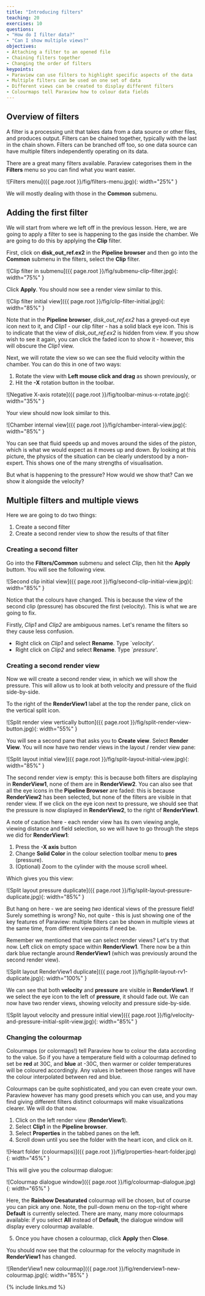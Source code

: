 ```yaml
---
title: "Introducing filters"
teaching: 20
exercises: 10
questions:
- "How do I filter data?"
- "Can I show multiple views?"
objectives:
- Attaching a filter to an opened file
- Chaining filters together
- Changing the order of filters
keypoints:
- Paraview can use filters to highlight specific aspects of the data
- Multiple filters can be used on one set of data
- Different views can be created to display different filters
- Colourmaps tell Paraview how to colour data fields
---
```


## Overview of filters

A filter is a processing unit that takes data from a data source or other
files, and produces output. Filters can be chained together, typically
with the last in the chain shown. Filters can be branched off too, so one
data source can have multiple filters independently operating on its data.

There are a great many filters available. Paraview categorises them in the
**Filters** menu so you can find what you want easier.

![Filters menu]({{ page.root }}/fig/filters-menu.jpg){: width="25%" }

We will mostly dealing with those in the **Common** submenu.

## Adding the first filter

We will start from where we left off in the previous lesson. Here, we are
going to apply a filter to see is happening to the gas inside the chamber.
We are going to do this by applying the **Clip** filter.

First, click on **disk_out_ref.ex2** in the **Pipeline browser** and then
go into the **Common** submenu in the filters, select the **Clip** filter.

![Clip filter in submenu]({{ page.root }}/fig/submenu-clip-filter.jpg){: width="75%" }

Click **Apply**. You should now see a render view similar to this.

![Clip filter initial view]({{ page.root }}/fig/clip-filter-initial.jpg){: width="85%" }

Note that in the **Pipeline browser**, *disk_out_ref.ex2* has a greyed-out
eye icon next to it, and *Clip1* - our clip filter - has a solid black
eye icon. This is to indicate that the view of *disk_out_ref.ex2* is hidden
from view. If you show wish to see it again, you can click the faded icon
to show it - however, this will obscure the *Clip1* view.

Next, we will rotate the view so we can see the fluid velocity within the
chamber. You can do this in one of two ways:

1. Rotate the view with **Left mouse click and drag** as shown previously, or
2. Hit the **-X** rotation button in the toolbar.

![Negative X-axis rotate]({{ page.root }}/fig/toolbar-minus-x-rotate.jpg){: width="35%" }

Your view should now look similar to this.

![Chamber internal view]({{ page.root }}/fig/chamber-interal-view.jpg){: width="85%" }

You can see that fluid speeds up and moves around the sides of the piston,
which is what we would expect as it moves up and down. By looking at this
picture, the physics of the situation can be clearly understood by a
non-expert. This shows one of the many strengths of visualisation.


But what is happening to the pressure? How would we show that? Can we show
it alongside the velocity?


## Multiple filters and multiple views

Here we are going to do two things:
1. Create a second filter
2. Create a second render view to show the results of that filter


### Creating a second filter

Go into the **Filters/Common** submenu and select *Clip*, then hit the
**Apply** buttom. You will see the following view.

![Second clip initial view]({{ page.root }}/fig/second-clip-initial-view.jpg){: width="85%" }


Notice that the colours have changed. This is because the view of the second
clip (pressure) has obscured the first (velocity). This is what we are going
to fix.

Firstly, *Clip1* and *Clip2* are ambiguous names. Let's rename the filters
so they cause less confusion.

- Right click on *Clip1* and select **Rename**. Type `*velocity*'.
- Right click on *Clip2* and select **Rename**. Type `*pressure*'.


### Creating a second render view

Now we will create a second render view, in which we will show the pressure.
This will allow us to look at both velocity and pressure of the fluid
side-by-side.

To the right of the **RenderView1** label at the top the render pane,
click on the vertical split icon.

![Split render view vertically button]({{ page.root }}/fig/split-render-view-button.jpg){: width="55%" }

You will see a second pane that asks you to **Create view**. Select **Render
View**. You will now have two render views in the layout / render view pane:

![Split layout initial view]({{ page.root }}/fig/split-layout-initial-view.jpg){: width="85%" }

The second render view is empty: this is because both filters are displaying
in **RenderView1**, none of them are in **RenderView2**. You can also see
that all the eye icons in the **Pipeline Browser** are faded: this is because
**RenderView2** has been selected, but none of the filters are visible in
that render view. If we click on the eye icon next to pressure, we
should see that the pressure is now displayed in **RenderView2**, to the
right of **RenderView1**.

A note of caution here - each render view has its own viewing angle, viewing
distance and field selection, so we will have to go through the steps
we did for **RenderView1**:

1. Press the **-X axis** button
2. Change **Solid Color** in the colour selection toolbar menu to **pres**
(pressure).
3. (Optional) Zoom to the cylinder with the mouse scroll wheel.

Which gives you this view:

![Split layout pressure duplicate]({{ page.root }}/fig/split-layout-pressure-duplicate.jpg){: width="85%" }


But hang on here - we are seeing *two* identical views of the pressure field!
Surely something is wrong? No, not quite - this is just showing one of the
key features of Paraview: multiple filters can be shown in multiple views
at the same time, from different viewpoints if need be.

Remember we mentioned that we can select render views? Let's try that now.
Left click on empty space within **RenderView1**. There now be a thin dark
blue rectangle around **RenderView1** (which was previously around the
second render view).

![Split layout RenderView1 duplicate]({{ page.root }}/fig/split-layout-rv1-duplicate.jpg){: width="100%" }

We can see that both **velocity** and **pressure** are visible in
**RenderView1**. If we select the eye icon to the left of **pressure**, it
should fade out. We can now have two render views, showing velocity and
pressure side-by-side.

![Split layout velocity and pressure initial view]({{ page.root }}/fig/velocity-and-pressure-initial-split-view.jpg){: width="85%" }

### Changing the colourmap

Colourmaps (or colormaps!) tell Paraview how to colour the data according to
the value. So if you have a temperature field with a colourmap defined to
set be **red** at 30C, and **blue** at -30C, then warmer or colder temperatures
will be coloured accordingly. Any values in between those ranges will have
the colour interpolated between red and blue.

Colourmaps can be quite sophisticated, and you can even create your own.
Paraview however has many good presets which you can use, and you may find
giving different filters distinct colourmaps will make visualizations clearer.
We will do that now.

1. Click on the left render view (**RenderView1**).
2. Select **Clip1** in the **Pipeline browser**.
3. Select **Properties** in the tabbed panes on the left.
4. Scroll down until you see the folder with the heart icon, and click on it.

![Heart folder (colourmaps)]({{ page.root }}/fig/properties-heart-folder.jpg){: width="45%" }

This will give you the colourmap dialogue:

![Colourmap dialogue window]({{ page.root }}/fig/colourmap-dialogue.jpg){: width="65%" }

Here, the **Rainbow Desaturated** colourmap will be chosen, but of course you
can pick any one. Note, the pull-down menu on the top-right where **Default**
is currently selected. There are many, many more colourmaps available: if you
select **All** instead of **Default**, the dialogue window will display
every colourmap available.

5. Once you have chosen a colourmap, click **Apply** then **Close**.

You should now see that the colourmap for the velocity magnitude in
**RenderView1** has changed.

![RenderView1 new colourmap]({{ page.root }}/fig/renderview1-new-colourmap.jpg){: width="85%" }


{% include links.md %}
